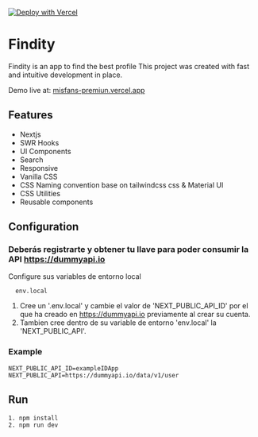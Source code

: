[![Deploy with Vercel](https://vercel.com/button)](https://vercel.com/new/clone?repository-url=https%3A%2F%2Fgithub.com%2Feduardocampo%2Fmisfans-premiun&env=NEXT_PUBLIC_API_ID,NEXT_PUBLIC_API)

# Findity

Findity is an app to find the best profile
This project was created with fast and intuitive development in place.

Demo live at: [misfans-premiun.vercel.app](https://misfans-premiun.vercel.app/)

## Features

- Nextjs
- SWR Hooks
- UI Components
- Search
- Responsive
- Vanilla CSS
- CSS Naming convention base on tailwindcss css & Material UI
- CSS Utilities
- Reusable components

## Configuration

### Deberás registrarte y obtener tu llave para poder consumir la API https://dummyapi.io

Configure sus variables de entorno local

```
  env.local
```

1. Cree un '.env.local' y cambie el valor de 'NEXT_PUBLIC_API_ID' por el que ha creado en https://dummyapi.io previamente al crear su cuenta.
2. Tambien cree dentro de su variable de entorno 'env.local' la 'NEXT_PUBLIC_API'.

### Example

```
NEXT_PUBLIC_API_ID=exampleIDApp
NEXT_PUBLIC_API=https://dummyapi.io/data/v1/user

```

## Run

    1. npm install
    2. npm run dev
